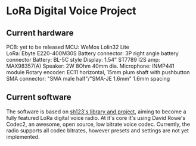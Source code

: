 # LoRa Digital Voice Project

## Current hardware
PCB: yet to be released
MCU: WeMos Lolin32 Lite  
LoRa: Ebyte E220-400M30S
Battery connector: 3P right angle battery connector
Battery: BL-5C style
Display: 1.54" ST7789
I2S amp: MAX98357(A)
Speaker: 2W 8Ohm 40mm dia.
Microphone: INMP441 module
Rotary encoder: EC11 horizontal, 15mm plum shaft with pushbutton
SMA connector: "SMA male half"/"SMA-JE 1.6mm" 1.6mm spacing

## Current software
The software is based on [sh123's library and project](https://github.com/sh123/esp32_codec2_arduino), aiming to become a fully featured LoRa digital voice radio. At it's core it's using David Rowe's Codec2, an awesome, open source, low bitrate voice codec. Currently, the radio supports all codec bitrates, however presets and settings are not yet implemented.
